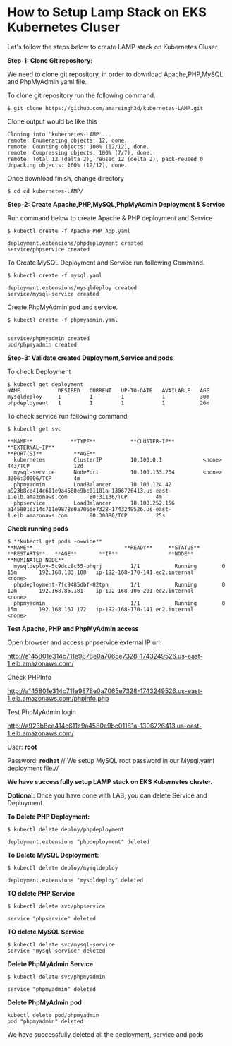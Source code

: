 # How to Setup Lamp Stack on EKS Kubernetes Cluser

Let's follow the steps below to create LAMP stack on Kubernetes Cluser

**Step-1: Clone Git repository:**

We need to clone git repository, in order to download Apache,PHP,MySQL and PhpMyAdmin yaml file.

To clone git repository run the following command.
```
$ git clone https://github.com/amarsingh3d/kubernetes-LAMP.git
```
Clone output would be like this
```
Cloning into 'kubernetes-LAMP'...
remote: Enumerating objects: 12, done.
remote: Counting objects: 100% (12/12), done.
remote: Compressing objects: 100% (7/7), done.
remote: Total 12 (delta 2), reused 12 (delta 2), pack-reused 0
Unpacking objects: 100% (12/12), done.
```

Once download finish, change directory

```
$ cd cd kubernetes-LAMP/
```

**Step-2: Create Apache,PHP,MySQL,PhpMyAdmin Deployment & Service**

Run command below to create Apache & PHP deployment and Service

```
$ kubectl create -f Apache_PHP_App.yaml

deployment.extensions/phpdeployment created
service/phpservice created
```
To Create MySQL Deployment and Service run following Command.

```
$ kubectl create -f mysql.yaml

deployment.extensions/mysqldeploy created
service/mysql-service created
```
Create PhpMyAdmin pod and service.

```
$ kubectl create -f phpmyadmin.yaml


service/phpmyadmin created
pod/phpmyadmin created
```

**Step-3: Validate created Deployment,Service and pods**

To check Deployment

```
$ kubectl get deployment
NAME            DESIRED   CURRENT   UP-TO-DATE   AVAILABLE   AGE
mysqldeploy     1         1         1            1           30m
phpdeployment   1         1         1            1           26m
```

To check service run following command

```
$ kubectl get svc

**NAME**            **TYPE**           **CLUSTER-IP**       **EXTERNAL-IP**                                                               **PORT(S)**          **AGE**
  kubernetes         ClusterIP         10.100.0.1             <none>                                                                        443/TCP              12d
  mysql-service      NodePort          10.100.133.204         <none>                                                                        3306:30006/TCP       4m
  phpmyadmin         LoadBalancer      10.100.124.42          a923b8ce414c611e9a4580e9bc01181a-1306726413.us-east-1.elb.amazonaws.com       80:31136/TCP         4m
  phpservice         LoadBalancer      10.100.252.156         a145801e314c711e9878e0a7065e7328-1743249526.us-east-1.elb.amazonaws.com       80:30080/TCP         25s
```

**Check running pods**

```
$ **kubectl get pods -o=wide**
**NAME**                             **READY**     **STATUS**    **RESTARTS**   **AGE**       **IP**                **NODE**                              **NOMINATED NODE**
  mysqldeploy-5c9dcc8c55-bhqrj         1/1           Running        0             15m       192.168.183.108   ip-192-168-170-141.ec2.internal               <none>
  phpdeployment-7fc9485dbf-82tpn       1/1           Running        0             12m       192.168.86.181    ip-192-168-106-201.ec2.internal   			<none>
  phpmyadmin                           1/1           Running        0             15m       192.168.167.172   ip-192-168-170-141.ec2.internal   			<none>
```

**Test Apache, PHP and PhpMyAdmin access**

Open browser and access phpservice external IP url:

http://a145801e314c711e9878e0a7065e7328-1743249526.us-east-1.elb.amazonaws.com/

Check PHPInfo

http://a145801e314c711e9878e0a7065e7328-1743249526.us-east-1.elb.amazonaws.com/phpinfo.php

Test PhpMyAdmin login

http://a923b8ce414c611e9a4580e9bc01181a-1306726413.us-east-1.elb.amazonaws.com/

User: **root**

Password: **redhat**    						// We setup MySQL root password in our Mysql.yaml deployment file.//

**We have successfully setup LAMP stack on EKS Kubernetes cluster.**

**Optional:** Once you have done with LAB, you can delete Service and Deployment.

**To Delete PHP Deployment:**

```
$ kubectl delete deploy/phpdeployment

deployment.extensions "phpdeployment" deleted
```
**To Delete MySQL Deployment:**

```
$ kubectl delete deploy/mysqldeploy

deployment.extensions "mysqldeploy" deleted
```

**TO delete PHP Service**

```
$ kubectl delete svc/phpservice

service "phpservice" deleted
```
**TO delete MySQL Service**

```
$ kubectl delete svc/mysql-service
service "mysql-service" deleted
```

**Delete PhpMyAdmin Service**
```
$ kubectl delete svc/phpmyadmin

service "phpmyadmin" deleted
```
**Delete PhpMyAdmin pod**
```
kubectl delete pod/phpmyadmin
pod "phpmyadmin" deleted
```
We have successfully deleted all the deployment, service and pods

